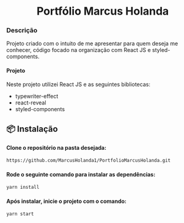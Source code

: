 <h1 align="center"> Portfólio Marcus Holanda</h1>

<h3 align="left">Descrição</h3> 

<p align="left">Projeto criado com o intuito de me apresentar para quem deseja me conhecer, código focado na organização com React JS e styled-components.</p>

 <h4 align="left">Projeto</h4>
<p>Neste projeto utilizei React JS e as seguintes bibliotecas:</p>

* typewriter-effect
* react-reveal
* styled-components

## 📦 Instalação

#### Clone o repositório na pasta desejada: 
```bash
https://github.com/MarcusHolanda1/PortfolioMarcusHolanda.git
```
#### Rode o seguinte comando para instalar as dependências: 
```bash
yarn install
```
#### Após instalar, inicie o projeto com o comando: 
```bash
yarn start
```
